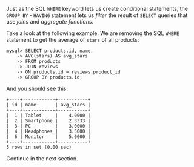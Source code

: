 Just as the SQL `WHERE` keyword lets us create conditional statements, the `GROUP BY` - `HAVING` statement lets us _filter_ the result of `SELECT` queries that use _joins_ and _aggregate functions_.

Take a look at the following example. We are removing the SQL `WHERE` statement to get the average of `stars` of all products:

```
mysql> SELECT products.id, name, 
    -> AVG(stars) AS avg_stars 
    -> FROM products 
    -> JOIN reviews 
    -> ON products.id = reviews.product_id 
    -> GROUP BY products.id;
```

And you should see this: 

```
+----+------------+-----------+
| id | name       | avg_stars |
+----+------------+-----------+
|  1 | Tablet     |    4.0000 |
|  2 | Smartphone |    2.3333 |
|  3 | PC         |    3.0000 |
|  4 | Headphones |    3.5000 |
|  6 | Monitor    |    5.0000 |
+----+------------+-----------+
5 rows in set (0.00 sec)
```

Continue in the next section.